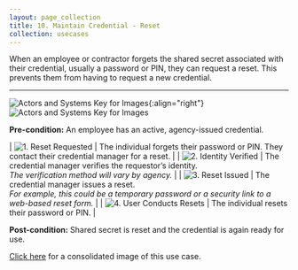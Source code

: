 ```yaml
---
layout: page_collection
title: 10. Maintain Credential - Reset
collection: usecases
---
```


When an employee or contractor forgets the shared secret associated with their credential, usually a password or PIN, they can request a reset. This prevents them from having to request a new credential.  

---

![Actors and Systems Key for Images](../../img/usecases/clabelmaintain.png){:align="right"}
![Actors and Systems Key for Images](../../img/usecases/resetkey.png)

**Pre-condition:** An employee has an active, agency-issued credential.

| ![1. Reset Requested](../../img/usecases/reset1.png)  | The individual forgets their password or PIN. They contact their credential manager for a reset.  |
| ![2. Identity Verified](../../img/usecases/reset2.png)  | The credential manager verifies the requestor’s identity. <br/><em> The verification method will vary by agency.</em> |
| ![3. Reset Issued](../../img/usecases/reset3.png)  | The credential manager issues a reset. <br/><em> For example, this could be a temporary password or a security link to a web-based reset form.</em> |
| ![4. User Conducts Resets](../../img/usecases/reset4.png)  | The individual resets their password or PIN. |

**Post-condition:** Shared secret is reset and the credential is again ready for use.  

[Click here](../../img/Reset.png) for a consolidated image of this use case.

